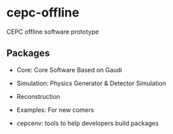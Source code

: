 # cepc-offline

CEPC offline software prototype

## Packages

* Core: Core Software Based on Gaudi

* Simulation: Physics Generator & Detector Simulation

* Reconstruction

* Examples: For new comers

* cepcenv: tools to help developers build packages
